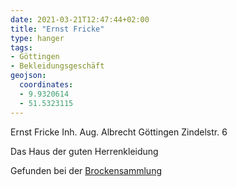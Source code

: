 ```yaml
---
date: 2021-03-21T12:47:44+02:00
title: "Ernst Fricke"
type: hanger
tags:
- Göttingen
- Bekleidungsgeschäft
geojson:
  coordinates:
  - 9.9320614
  - 51.5323115
---
```

Ernst Fricke Inh. Aug. Albrecht Göttingen Zindelstr. 6

Das Haus der guten Herrenkleidung

<div class="source">Gefunden bei der <a href="https://www.neue-arbeit-brockensammlung.de/geschaefte/gebrauchtmoebelkaufhaus/">Brockensammlung</a></div>
